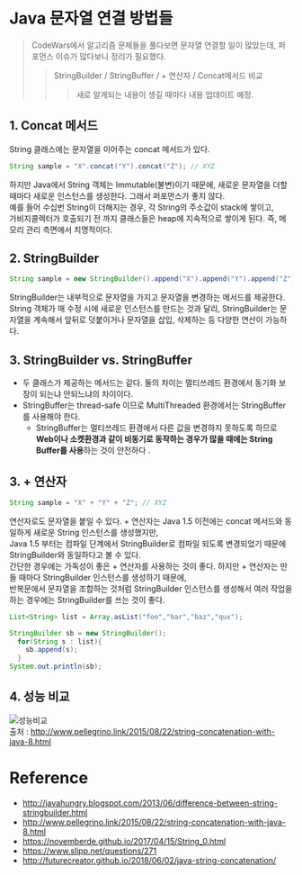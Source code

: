 # Java 문자열 연결 방법들
>CodeWars에서 알고리즘 문제들을 풀다보면 문자열 연결할 일이 많았는데, 퍼포먼스 이슈가 많다보니 정리가 필요했다.
>>StringBuilder / StringBuffer / + 연산자 / Concat메서드 비교
>>>새로 알게되는 내용이 생길 때마다 내용 업데이트 예정.


## 1. Concat 메서드
String 클래스에는 문자열을 이어주는 concat 메서드가 있다. 
~~~java
String sample = "X".concat("Y").concat("Z"); // XYZ
~~~
하지만 Java에서 String 객체는 Immutable(불변)이기 때문에, 새로운 문자열을 더할 때마다 새로운 인스턴스를 생성한다. 그래서 퍼포먼스가 좋지 않다.  
예를 들어 수십번 String이 더해지는 경우, 각 String의 주소값이 stack에 쌓이고,  
가비지콜렉터가 호출되기 전 까지 클래스들은 heap에 지속적으로 쌓이게 된다. 즉, 메모리 관리 측면에서 치명적이다.


## 2. StringBuilder
~~~java
String sample = new StringBuilder().append("X").append("Y").append("Z").toString();
~~~
StringBuilder는 내부적으로 문자열을 가지고 문자열을 변경하는 메서드를 제공한다.  
String 객체가 매 수정 시에 새로운 인스턴스를 만드는 것과 달리, StringBuilder는 문자열을 계속해서 앞뒤로 덧붙이거나 문자열을 삽입, 삭제하는 등 다양한 연산이 가능하다.

## 3. StringBuilder vs. StringBuffer
- 두 클래스가 제공하는 메서드는 같다. 둘의 차이는 멀티쓰레드 환경에서 동기화 보장이 되는냐 안되느냐의 차이이다.
- StringBuffer는 thread-safe 이므로 MultiThreaded 환경에서는 StringBuffer를 사용해야 한다.
  - StringBuffer는 멀티쓰레드 환경에서 다른 값을 변경하지 못하도록 하므로  
  **Web이나 소켓환경과 같이 비동기로 동작하는 경우가 많을 때에는 String Buffer를 사용**하는 것이 안전하다 .

## 3. + 연산자
~~~java
String sample = "X" + "Y" + "Z"; // XYZ
~~~
연산자로도 문자열을 붙일 수 있다. + 연산자는 Java 1.5 이전에는 concat 메서드와 동일하게 새로운 String 인스턴스를 생성했지만,  
Java 1.5 부터는 컴파일 단계에서 StringBuilder로 컴파일 되도록 변경되었기 때문에 StringBuilder와 동일하다고 볼 수 있다.  
간단한 경우에는 가독성이 좋은 + 연산자를 사용하는 것이 좋다. 하지만 + 연산자는 만들 때마다 StringBuilder 인스턴스를 생성하기 때문에,  
반복문에서 문자열을 조합하는 것처럼 StringBuilder 인스턴스를 생성해서 여러 작업을 하는 경우에는 StringBuilder를 쓰는 것이 좋다.
~~~java
List<String> list = Array.asList("foo","bar","baz","qux");

StringBuilder sb = new StringBuilder();
  for(String s : list){
    sb.append(s);
  }
System.out.println(sb);
~~~

## 4. 성능 비교
![성능비교](https://docs.google.com/spreadsheets/d/1dV4Pbe2_ZCsc9TDBYsN9u69a2a3xSjCAzxKR7I6fxzg/pubchart?oid=1847999196&format=image)  
출처 : http://www.pellegrino.link/2015/08/22/string-concatenation-with-java-8.html


# Reference
- http://javahungry.blogspot.com/2013/06/difference-between-string-stringbuilder.html
- http://www.pellegrino.link/2015/08/22/string-concatenation-with-java-8.html
- https://novemberde.github.io/2017/04/15/String_0.html
- https://www.slipp.net/questions/271
- http://futurecreator.github.io/2018/06/02/java-string-concatenation/
